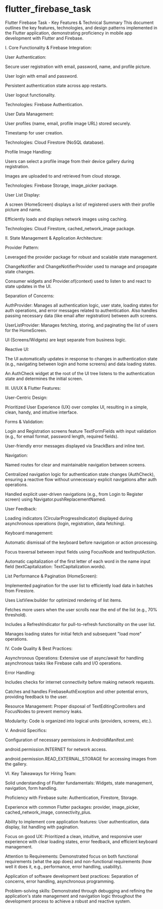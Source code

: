# flutter_firebase_task

Flutter Firebase Task - Key Features & Technical Summary
This document outlines the key features, technologies, and design patterns implemented in the Flutter application, demonstrating proficiency in mobile app development with Flutter and Firebase.

I. Core Functionality & Firebase Integration:

User Authentication:

Secure user registration with email, password, name, and profile picture.

User login with email and password.

Persistent authentication state across app restarts.

User logout functionality.

Technologies: Firebase Authentication.

User Data Management:

User profiles (name, email, profile image URL) stored securely.

Timestamp for user creation.

Technologies: Cloud Firestore (NoSQL database).

Profile Image Handling:

Users can select a profile image from their device gallery during registration.

Images are uploaded to and retrieved from cloud storage.

Technologies: Firebase Storage, image_picker package.

User List Display:

A screen (HomeScreen) displays a list of registered users with their profile picture and name.

Efficiently loads and displays network images using caching.

Technologies: Cloud Firestore, cached_network_image package.

II. State Management & Application Architecture:

Provider Pattern:

Leveraged the provider package for robust and scalable state management.

ChangeNotifier and ChangeNotifierProvider used to manage and propagate state changes.

Consumer widgets and Provider.of(context) used to listen to and react to state updates in the UI.

Separation of Concerns:

AuthProvider: Manages all authentication logic, user state, loading states for auth operations, and error messages related to authentication. Also handles passing necessary data (like email after registration) between auth screens.

UserListProvider: Manages fetching, storing, and paginating the list of users for the HomeScreen.

UI (Screens/Widgets) are kept separate from business logic.

Reactive UI:

The UI automatically updates in response to changes in authentication state (e.g., navigating between login and home screens) and data loading states.

An AuthCheck widget at the root of the UI tree listens to the authentication state and determines the initial screen.

III. UI/UX & Flutter Features:

User-Centric Design:

Prioritized User Experience (UX) over complex UI, resulting in a simple, clean, handy, and intuitive interface.

Forms & Validation:

Login and Registration screens feature TextFormFields with input validation (e.g., for email format, password length, required fields).

User-friendly error messages displayed via SnackBars and inline text.

Navigation:

Named routes for clear and maintainable navigation between screens.

Centralized navigation logic for authentication state changes (AuthCheck), ensuring a reactive flow without unnecessary explicit navigations after auth operations.

Handled explicit user-driven navigations (e.g., from Login to Register screen) using Navigator.pushReplacementNamed.

User Feedback:

Loading indicators (CircularProgressIndicator) displayed during asynchronous operations (login, registration, data fetching).

Keyboard management:

Automatic dismissal of the keyboard before navigation or action processing.

Focus traversal between input fields using FocusNode and textInputAction.

Automatic capitalization of the first letter of each word in the name input field (textCapitalization: TextCapitalization.words).

List Performance & Pagination (HomeScreen):

Implemented pagination for the user list to efficiently load data in batches from Firestore.

Uses ListView.builder for optimized rendering of list items.

Fetches more users when the user scrolls near the end of the list (e.g., 70% threshold).

Includes a RefreshIndicator for pull-to-refresh functionality on the user list.

Manages loading states for initial fetch and subsequent "load more" operations.

IV. Code Quality & Best Practices:

Asynchronous Operations: Extensive use of async/await for handling asynchronous tasks like Firebase calls and I/O operations.

Error Handling:

Includes checks for internet connectivity before making network requests.

Catches and handles FirebaseAuthException and other potential errors, providing feedback to the user.

Resource Management: Proper disposal of TextEditingControllers and FocusNodes to prevent memory leaks.

Modularity: Code is organized into logical units (providers, screens, etc.).

V. Android Specifics:

Configuration of necessary permissions in AndroidManifest.xml:

android.permission.INTERNET for network access.

android.permission.READ_EXTERNAL_STORAGE for accessing images from the gallery.

VI. Key Takeaways for Hiring Team:

Solid understanding of Flutter fundamentals: Widgets, state management, navigation, form handling.

Proficiency with Firebase suite: Authentication, Firestore, Storage.

Experience with common Flutter packages: provider, image_picker, cached_network_image, connectivity_plus.

Ability to implement core application features: User authentication, data display, list handling with pagination.

Focus on good UX: Prioritized a clean, intuitive, and responsive user experience with clear loading states, error feedback, and efficient keyboard management.

Attention to Requirements: Demonstrated focus on both functional requirements (what the app does) and non-functional requirements (how well it does it, e.g., performance, error handling, usability).

Application of software development best practices: Separation of concerns, error handling, asynchronous programming.

Problem-solving skills: Demonstrated through debugging and refining the application's state management and navigation logic throughout the development process to achieve a robust and reactive system.
